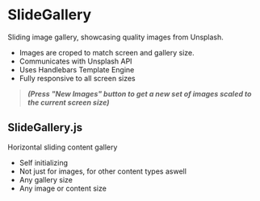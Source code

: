 # SlideGallery
Sliding image gallery, showcasing quality images from Unsplash.

- Images are croped to match screen and gallery size.
- Communicates with Unsplash API
- Uses Handlebars Template Engine
- Fully responsive to all screen sizes
> **_(Press "New Images" button to get a new set of images scaled to the current screen size)_**

## SlideGallery.js
Horizontal sliding content gallery
- Self initializing
- Not just for images, for other content types aswell
- Any gallery size
- Any image or content size
